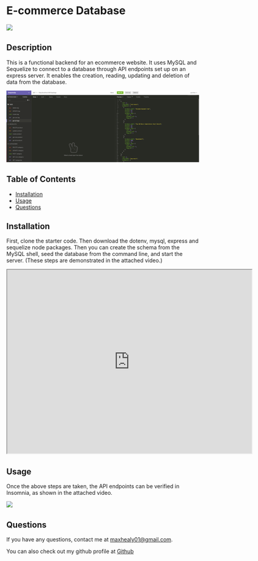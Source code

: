# E-commerce Database

<img src = "https://img.shields.io/badge/License--red">

## Description

This is a functional backend for an ecommerce website. It uses MySQL and Sequelize to connect to a database through API endpoints set up on an express server. It enables the creation, reading, updating and deletion of data from the database.

<img src = "./assets/insomniascreenshot.png">


## Table of Contents

* [Installation](#installation)<br>
* [Usage](#usage)<br>
* [Questions](#questions)

## Installation

First, clone the starter code. Then download the dotenv, mysql, express and sequelize node packages. Then you can create the schema from the MySQL shell, seed the database from the command line, and start the server. (These steps are demonstrated in the attached video.)

<iframe src="https://drive.google.com/file/d/1kFrV2FdPw5sL7c7nwWaPmhEiQdPYqxn0/preview" width="640" height="480"></iframe>

## Usage

Once the above steps are taken, the API endpoints can be verified in Insomnia, as shown in the attached video.

<img src ='assets/images/dfgdfg' height = 450px>


## Questions

If you have any questions, contact me at <maxhealy01@gmail.com>.

You can also check out my github profile at [Github](https://github.com/maxhealy01)